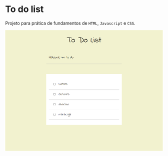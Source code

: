 # To do list

Projeto para prática de fundamentos de `HTML`, `Javascript` e `CSS`.

![todolist](/image.png)
